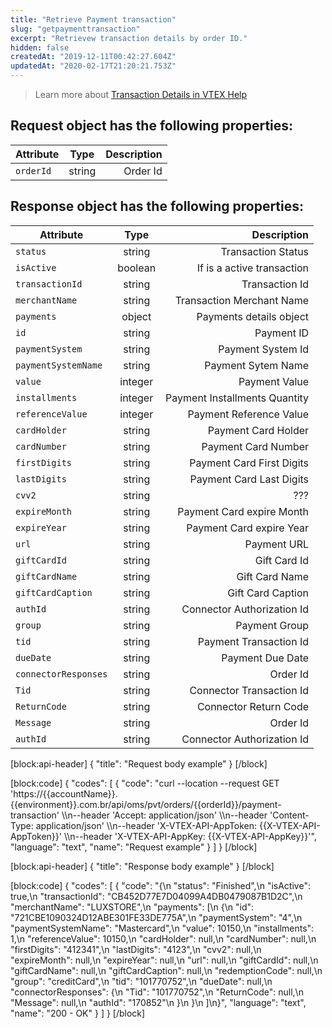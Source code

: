 ```yaml
---
title: "Retrieve Payment transaction"
slug: "getpaymenttransaction"
excerpt: "Retrievew transaction details by order ID."
hidden: false
createdAt: "2019-12-11T00:42:27.604Z"
updatedAt: "2020-02-17T21:20:21.753Z"
---
```

> Learn more about [Transaction Details in VTEX Help](https://help.vtex.com/en/tutorial/how-to-view-the-orders-details)


## Request object has the following properties:

| Attribute    | Type        | Description |
| --------------- |:---------:| --------------------------------------:|
| `orderId` | string | Order Id |



## Response object has the following properties:


| Attribute    | Type        | Description |
| --------------- |:---------:| --------------------------------------:|
| `status` | string | Transaction Status |
| `isActive` | boolean | If is a active transaction |
| `transactionId` | string | Transaction Id |
| `merchantName` | string | Transaction Merchant Name |
| `payments` | object | Payments details object |
| `id` | string | Payment ID |
| `paymentSystem` | string | Payment System Id |
| `paymentSystemName` | string | Payment Sytem Name |
| `value` | integer | Payment Value |
| `installments` | integer | Payment Installments Quantity |
| `referenceValue` | integer | Payment Reference Value |
| `cardHolder` | string | Payment Card Holder |
| `cardNumber` | string | Payment Card Number |
| `firstDigits` | string | Payment Card First Digits |
| `lastDigits` | string | Payment Card Last Digits |
| `cvv2` | string | ??? |
| `expireMonth` | string | Payment Card expire Month |
| `expireYear` | string | Payment Card expire Year |
| `url` | string | Payment URL |
| `giftCardId` | string | Gift Card Id |
| `giftCardName` | string | Gift Card Name |
| `giftCardCaption` | string | Gift Card Caption |
| `authId` | string | Connector Authorization Id |
| `group` | string | Payment Group |
| `tid` | string | Payment Transaction Id |
| `dueDate` | string | Payment Due Date |
| `connectorResponses` | string | Order Id |
| `Tid` | string | Connector Transaction Id |
| `ReturnCode` | string | Connector Return Code |
| `Message` | string | Order Id |
| `authId` | string | Connector Authorization Id |

[block:api-header]
{
  "title": "Request body example"
}
[/block]

[block:code]
{
  "codes": [
    {
      "code": "curl --location --request GET 'https://{{accountName}}.{{environment}}.com.br/api/oms/pvt/orders/{{orderId}}/payment-transaction' \\\n--header 'Accept: application/json' \\\n--header 'Content-Type: application/json' \\\n--header 'X-VTEX-API-AppToken: {{X-VTEX-API-AppToken}}' \\\n--header 'X-VTEX-API-AppKey: {{X-VTEX-API-AppKey}}'",
      "language": "text",
      "name": "Request example"
    }
  ]
}
[/block]

[block:api-header]
{
  "title": "Response body example"
}
[/block]

[block:code]
{
  "codes": [
    {
      "code": "{\n  \"status\": \"Finished\",\n  \"isActive\": true,\n  \"transactionId\": \"CB452D77E7D04099A4DB0479087B1D2C\",\n  \"merchantName\": \"LUXSTORE\",\n  \"payments\": [\n    {\n      \"id\": \"721CBE1090324D12ABE301FE33DE775A\",\n      \"paymentSystem\": \"4\",\n      \"paymentSystemName\": \"Mastercard\",\n      \"value\": 10150,\n      \"installments\": 1,\n      \"referenceValue\": 10150,\n      \"cardHolder\": null,\n      \"cardNumber\": null,\n      \"firstDigits\": \"412341\",\n      \"lastDigits\": \"4123\",\n      \"cvv2\": null,\n      \"expireMonth\": null,\n      \"expireYear\": null,\n      \"url\": null,\n      \"giftCardId\": null,\n      \"giftCardName\": null,\n      \"giftCardCaption\": null,\n      \"redemptionCode\": null,\n      \"group\": \"creditCard\",\n      \"tid\": \"101770752\",\n      \"dueDate\": null,\n      \"connectorResponses\": {\n        \"Tid\": \"101770752\",\n        \"ReturnCode\": null,\n        \"Message\": null,\n        \"authId\": \"170852\"\n      }\n    }\n  ]\n}",
      "language": "text",
      "name": "200 - OK"
    }
  ]
}
[/block]